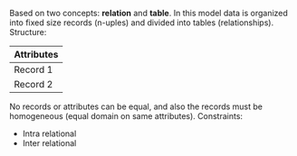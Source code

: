 Based on two concepts: **relation** and **table**. In this model data is organized into fixed size records (n-uples) and divided into tables (relationships). 
Structure:

| Attributes |
| ----------|
| Record 1 |
| Record 2 |

No records or attributes can be equal, and also the records must be homogeneous (equal domain on same attributes).
Constraints:
- Intra relational
- Inter relational

